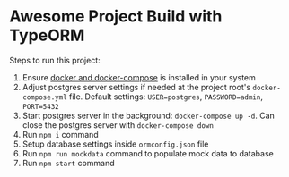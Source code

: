 # Awesome Project Build with TypeORM

Steps to run this project:
1. Ensure [docker and docker-compose](https://www.docker.com/get-started) is installed in your system
2. Adjust postgres server settings if needed at the project root's `docker-compose.yml` file. Default settings: `USER=postgres`, `PASSWORD=admin`, `PORT=5432`
3. Start postgres server in the background: `docker-compose up -d`.  Can close the postgres server with `docker-compose down`
4. Run `npm i` command
5. Setup database settings inside `ormconfig.json` file
5. Run `npm run mockdata` command to populate mock data to database
6. Run `npm start` command
